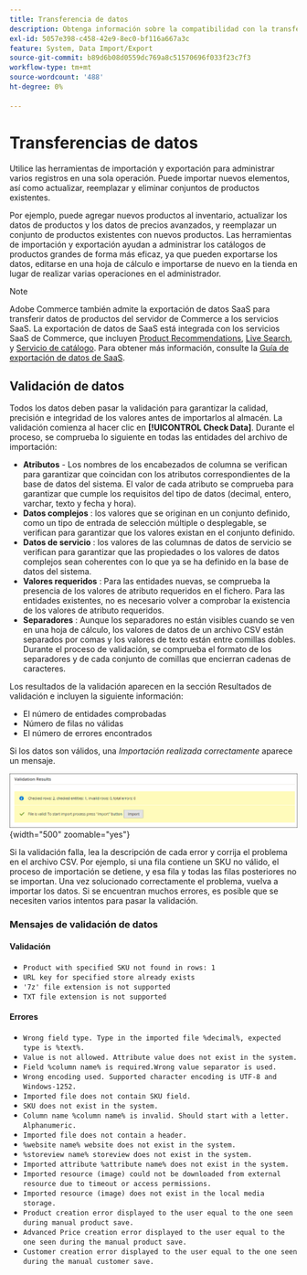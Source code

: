 ```yaml
---
title: Transferencia de datos
description: Obtenga información sobre la compatibilidad con la transferencia de datos, incluida la validación de datos.
exl-id: 5057e398-c458-42e9-8ec0-bf116a667a3c
feature: System, Data Import/Export
source-git-commit: b89d6b08d0559dc769a8c51570696f033f23c7f3
workflow-type: tm+mt
source-wordcount: '488'
ht-degree: 0%

---
```


# Transferencias de datos

Utilice las herramientas de importación y exportación para administrar varios registros en una sola operación. Puede importar nuevos elementos, así como actualizar, reemplazar y eliminar conjuntos de productos existentes.

Por ejemplo, puede agregar nuevos productos al inventario, actualizar los datos de productos y los datos de precios avanzados, y reemplazar un conjunto de productos existentes con nuevos productos. Las herramientas de importación y exportación ayudan a administrar los catálogos de productos grandes de forma más eficaz, ya que pueden exportarse los datos, editarse en una hoja de cálculo e importarse de nuevo en la tienda en lugar de realizar varias operaciones en el administrador.


>[!NOTE]
>
>Adobe Commerce también admite la exportación de datos SaaS para transferir datos de productos del servidor de Commerce a los servicios SaaS. La exportación de datos de SaaS está integrada con los servicios SaaS de Commerce, que incluyen [Product Recommendations](https://experienceleague.adobe.com/docs/commerce-merchant-services/product-recommendations/overview.html), [Live Search](https://experienceleague.adobe.com/en/docs/commerce-merchant-services/live-search/overview), y [Servicio de catálogo](https://experienceleague.adobe.com/en/docs/commerce-merchant-services/catalog-service/guide-overview). Para obtener más información, consulte la [Guía de exportación de datos de SaaS](https://experienceleague.adobe.com/en/docs/commerce-merchant-services/saas-data-export/overview).

## Validación de datos

Todos los datos deben pasar la validación para garantizar la calidad, precisión e integridad de los valores antes de importarlos al almacén. La validación comienza al hacer clic en **[!UICONTROL Check Data]**. Durante el proceso, se comprueba lo siguiente en todas las entidades del archivo de importación:

- **Atributos** - Los nombres de los encabezados de columna se verifican para garantizar que coincidan con los atributos correspondientes de la base de datos del sistema. El valor de cada atributo se comprueba para garantizar que cumple los requisitos del tipo de datos (decimal, entero, varchar, texto y fecha y hora).
- **Datos complejos** : los valores que se originan en un conjunto definido, como un tipo de entrada de selección múltiple o desplegable, se verifican para garantizar que los valores existan en el conjunto definido.
- **Datos de servicio** : los valores de las columnas de datos de servicio se verifican para garantizar que las propiedades o los valores de datos complejos sean coherentes con lo que ya se ha definido en la base de datos del sistema.
- **Valores requeridos** : Para las entidades nuevas, se comprueba la presencia de los valores de atributo requeridos en el fichero. Para las entidades existentes, no es necesario volver a comprobar la existencia de los valores de atributo requeridos.
- **Separadores** : Aunque los separadores no están visibles cuando se ven en una hoja de cálculo, los valores de datos de un archivo CSV están separados por comas y los valores de texto están entre comillas dobles. Durante el proceso de validación, se comprueba el formato de los separadores y de cada conjunto de comillas que encierran cadenas de caracteres.

Los resultados de la validación aparecen en la sección Resultados de validación e incluyen la siguiente información:

- El número de entidades comprobadas
- Número de filas no válidas
- El número de errores encontrados

Si los datos son válidos, una _Importación realizada correctamente_ aparece un mensaje.

![Mensaje del sistema: el archivo es válido](./assets/data-import-validation-message.png){width="500" zoomable="yes"}

Si la validación falla, lea la descripción de cada error y corrija el problema en el archivo CSV. Por ejemplo, si una fila contiene un SKU no válido, el proceso de importación se detiene, y esa fila y todas las filas posteriores no se importan. Una vez solucionado correctamente el problema, vuelva a importar los datos. Si se encuentran muchos errores, es posible que se necesiten varios intentos para pasar la validación.

### Mensajes de validación de datos

#### Validación

- `Product with specified SKU not found in rows: 1`
- `URL key for specified store already exists`
- `'7z' file extension is not supported`
- `TXT file extension is not supported`

#### Errores

- `Wrong field type. Type in the imported file %decimal%, expected type is %text%.`
- `Value is not allowed. Attribute value does not exist in the system.`
- `Field %column name% is required.Wrong value separator is used.`
- `Wrong encoding used. Supported character encoding is UTF-8 and Windows-1252.`
- `Imported file does not contain SKU field.`
- `SKU does not exist in the system.`
- `Column name %column name% is invalid. Should start with a letter. Alphanumeric.`
- `Imported file does not contain a header.`
- `%website name% website does not exist in the system.`
- `%storeview name% storeview does not exist in the system.`
- `Imported attribute %attribute name% does not exist in the system.`
- `Imported resource (image) could not be downloaded from external resource due to timeout or access permissions.`
- `Imported resource (image) does not exist in the local media storage.`
- `Product creation error displayed to the user equal to the one seen during manual product save.`
- `Advanced Price creation error displayed to the user equal to the one seen during the manual product save.`
- `Customer creation error displayed to the user equal to the one seen during the manual customer save.`
